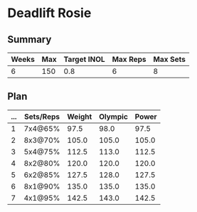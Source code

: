 # Deadlift Rosie

## Summary

Weeks | Max | Target INOL | Max Reps | Max Sets
--- | --- | --- | --- | ---
6 | 150 | 0.8 | 6 | 8

## Plan

 ... | Sets/Reps | Weight | Olympic | Power
--- | --- | --- | --- | ---
1 | 7x4@65% | 97.5 | 98.0 | 97.5
2 | 8x3@70% | 105.0 | 105.0 | 105.0
3 | 5x4@75% | 112.5 | 113.0 | 112.5
4 | 8x2@80% | 120.0 | 120.0 | 120.0
5 | 6x2@85% | 127.5 | 128.0 | 127.5
6 | 8x1@90% | 135.0 | 135.0 | 135.0
7 | 4x1@95% | 142.5 | 143.0 | 142.5
